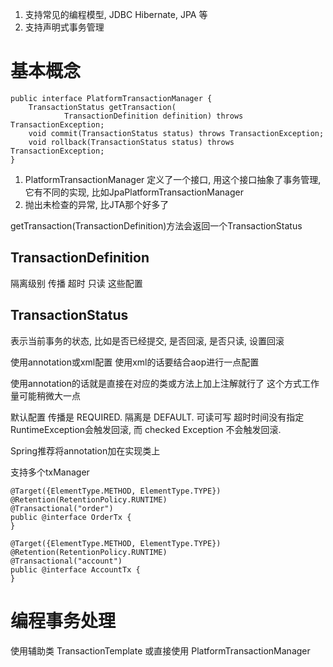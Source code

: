 1. 支持常见的编程模型, JDBC Hibernate, JPA 等
2. 支持声明式事务管理

# 基本概念 #
```
public interface PlatformTransactionManager {
    TransactionStatus getTransaction(
            TransactionDefinition definition) throws TransactionException;
    void commit(TransactionStatus status) throws TransactionException;
    void rollback(TransactionStatus status) throws TransactionException;
}
```
1. PlatformTransactionManager 定义了一个接口, 用这个接口抽象了事务管理, 它有不同的实现, 比如JpaPlatformTransactionManager 
2. 抛出未检查的异常, 比JTA那个好多了

getTransaction(TransactionDefinition)方法会返回一个TransactionStatus

## TransactionDefinition ##
隔离级别 传播 超时 只读 这些配置

## TransactionStatus ##
表示当前事务的状态, 比如是否已经提交, 是否回滚, 是否只读, 设置回滚


使用annotation或xml配置
使用xml的话要结合aop进行一点配置

使用annotation的话就是直接在对应的类或方法上加上注解就行了
这个方式工作量可能稍微大一点

默认配置
传播是 REQUIRED.
隔离是 DEFAULT.
可读可写
超时时间没有指定
RuntimeException会触发回滚, 而 checked Exception 不会触发回滚.

Spring推荐将annotation加在实现类上

支持多个txManager
```
@Target({ElementType.METHOD, ElementType.TYPE})
@Retention(RetentionPolicy.RUNTIME)
@Transactional("order")
public @interface OrderTx {
}

@Target({ElementType.METHOD, ElementType.TYPE})
@Retention(RetentionPolicy.RUNTIME)
@Transactional("account")
public @interface AccountTx {
}
```


# 编程事务处理 #
使用辅助类 TransactionTemplate
或直接使用 PlatformTransactionManager

